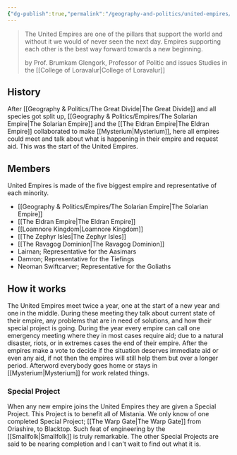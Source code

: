 ```yaml
---
{"dg-publish":true,"permalink":"/geography-and-politics/united-empires/"}
---
```


>The United Empires are one of the pillars that support the world and without it
>we would of never seen the next day. Empires supporting each other is the best
>way forward towards a new beginning.
>
>by Prof. Brumkam Glengork, Professor of Politic and issues Studies in the [[College of Loravalur\|College of Loravalur]]

## History
After [[Geography & Politics/The Great Divide\|The Great Divide]] and all species got split up, [[Geography & Politics/Empires/The Solarian Empire\|The Solarian Empire]] and the [[The Eldran Empire\|The Eldran Empire]] collaborated to make [[Mysterium\|Mysterium]], here all empires could meet and talk about what is happening in their empire and request aid. This was the start of the United Empires.

## Members
United Empires is made of the five biggest empire and representative of each minority. 
- [[Geography & Politics/Empires/The Solarian Empire\|The Solarian Empire]]
- [[The Eldran Empire\|The Eldran Empire]]
- [[Loamnore Kingdom\|Loamnore Kingdom]]
- [[The Zephyr Isles\|The Zephyr Isles]]
- [[The Ravagog Dominion\|The Ravagog Dominion]]
- Lairnan; Representative for the Aasimars
- Damron; Representative for the Tiefings
- Neoman Swiftcarver; Representative for the Goliaths

## How it works
The United Empires meet twice a year, one at the start of a new year and one in the middle. During these meeting they talk about current state of their empire, any problems that are in need of solutions, and how their special project is going. During the year every empire can call one emergency meeting where they in most cases require aid; due to a natural disaster, riots, or in extremes cases the end of their empire. After the empires make a vote to decide if the situation deserves immediate aid or even any aid, if not then the empires will still help them but over a longer period. Afterword everybody goes home or stays in [[Mysterium\|Mysterium]] for work related things.

### Special Project
When any new empire joins the United Empires they are given a Special Project. This Project is to benefit all of Mistania. We only know of one completed Special Project; [[The Warp Gate\|The Warp Gate]] from Oriashire, to Blacktop. Such feat of engineering by the [[Smallfolk\|Smallfolk]] is truly remarkable. The other Special Projects are said to be nearing completion and I can't wait to find out what it is.